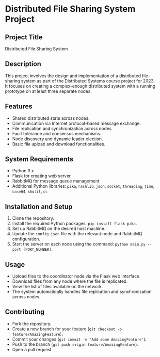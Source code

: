 
# Distributed File Sharing System Project

## Project Title
Distributed File Sharing System







## Description
This project involves the design and implementation of a distributed file-sharing system as part of the Distributed Systems course project for 2023. It focuses on creating a complex-enough distributed system with a running prototype on at least three separate nodes.


## Features
- Shared distributed state across nodes.
- Communication via Internet protocol-based message exchange.
- File replication and synchronization across nodes.
- Fault tolerance and consensus mechanisms.
- Node discovery and dynamic leader election.
- Basic file upload and download functionalities.

## System Requirements
- Python 3.x
- Flask for creating web server
- RabbitMQ for message queue management
- Additional Python libraries: `pika`, `hashlib`, `json`, `socket`, `threading`, `time`, `base64`, `shutil`, `os`

## Installation and Setup
1. Clone the repository.
2. Install the required Python packages: `pip install flask pika`.
3. Set up RabbitMQ on the desired host machine.
4. Update the `config.json` file with the relevant node and RabbitMQ configuration.
5. Start the server on each node using the command: `python main.py --port [PORT_NUMBER]`.

## Usage
- Upload files to the coordinator node via the Flask web interface.
- Download files from any node where the file is replicated.
- View the list of files available on the network.
- The system automatically handles file replication and synchronization across nodes.

## Contributing
- Fork the repository.
- Create a new branch for your feature (`git checkout -b feature/AmazingFeature`).
- Commit your changes (`git commit -m 'Add some AmazingFeature'`).
- Push to the branch (`git push origin feature/AmazingFeature`).
- Open a pull request.

